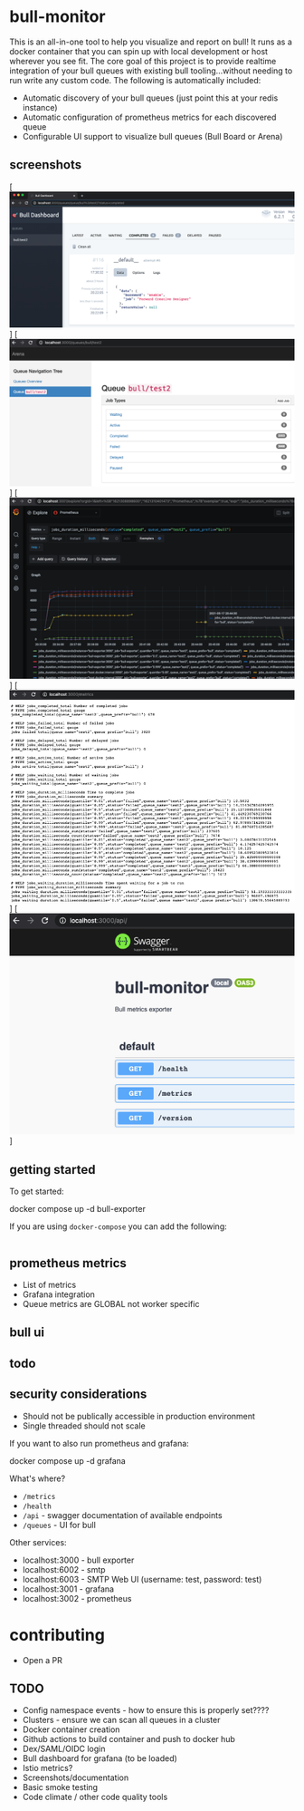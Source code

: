 # bull-monitor
This is an all-in-one tool to help you visualize and report on bull! It runs as a docker container that you can spin up with local development or host wherever you see fit. The core goal of this project is to provide realtime integration of your bull queues with existing bull tooling...without needing to run write any custom code. The following is automatically included:

- Automatic discovery of your bull queues (just point this at your redis instance)
- Automatic configuration of prometheus metrics for each discovered queue
- Configurable UI support to visualize bull queues (Bull Board or Arena)

## screenshots
[![](screenshots/bull-board-ui.png)]
[![](screenshots/arena-ui.png)]
[![](screenshots/grafana-ui.png)]
[![](screenshots/prometheus-metrics.png)]
[![](screenshots/swagger-ui.png)]


## getting started

To get started:

  docker compose up -d bull-exporter

If you are using `docker-compose` you can add the following:

```yml

```

## prometheus metrics
- List of metrics
- Grafana integration
- Queue metrics are GLOBAL not worker specific

## bull ui

## todo

## security considerations
- Should not be publically accessible in production environment
- Single threaded should not scale

If you want to also run prometheus and grafana:

  docker compose up -d grafana

What's where?
- `/metrics`
- `/health`
- `/api` - swagger documentation of available endpoints
- `/queues` - UI for bull

Other services:
- localhost:3000 - bull exporter
- localhost:6002 - smtp
- localhost:6003 - SMTP Web UI (username: test, password: test)
- localhost:3001 - grafana
- localhost:3002 - prometheus

# contributing
- Open a PR

## TODO
- Config namespace events - how to ensure this is properly set????
- Clusters - ensure we can scan all queues in a cluster
- Docker container creation
- Github actions to build container and push to docker hub
- Dex/SAML/OIDC login
- Bull dashboard for grafana (to be loaded)
- Istio metrics?
- Screenshots/documentation
- Basic smoke testing
- Code climate / other code quality tools